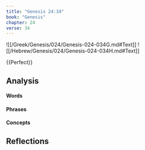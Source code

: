 ```yaml
---
title: "Genesis 24:34"
book: "Genesis"
chapter: 24
verse: 34
---
```

![[/Greek/Genesis/024/Genesis-024-034G.md#Text]]
![[/Hebrew/Genesis/024/Genesis-024-034H.md#Text]]

{{Perfect}}

## Analysis

#### Words

#### Phrases

#### Concepts

## Reflections
